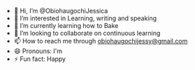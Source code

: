 - 👋 Hi, I’m @ObiohaugochiJessica
- 👀 I’m interested in Learning, writing and speaking 
- 🌱 I’m currently learning how to Bake 
- 💞️ I’m looking to collaborate on continuous learning 
- 📫 How to reach me through obiohaugochijessy@gmail.com
- 😄 Pronouns: I'm 
- ⚡ Fun fact: Happy 

<!---
ObiohaugochiJessica/ObiohaugochiJessica is a ✨ special ✨ repository because its `README.md` (this file) appears on your GitHub profile.
You can click the Preview link to take a look at your changes.
--->
